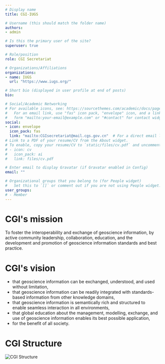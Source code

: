 ```yaml
---
# Display name
title: CGI-IUGS

# Username (this should match the folder name)
authors:
- admin

# Is this the primary user of the site?
superuser: true

# Role/position
role: CGI Secretariat

# Organizations/Affiliations
organizations:
- name: IUGS  
  url: "https://www.iugs.org/"

# Short bio (displayed in user profile at end of posts)
bio: 

# Social/Academic Networking
# For available icons, see: https://sourcethemes.com/academic/docs/page-builder/#icons
#   For an email link, use "fas" icon pack, "envelope" icon, and a link in the
#   form "mailto:your-email@example.com" or "#contact" for contact widget.
social:
- icon: envelope
  icon_pack: fas
  link: "mailto:CGIsecretariat@mail.cgs.gov.cn"  # For a direct email link, use "edlew@bgs.ac.uk".
# Link to a PDF of your resume/CV from the About widget.
# To enable, copy your resume/CV to `static/files/cv.pdf` and uncomment the lines below.
# - icon: cv
#   icon_pack: ai
#   link: files/cv.pdf

# Enter email to display Gravatar (if Gravatar enabled in Config)
email: ""

# Organizational groups that you belong to (for People widget)
#   Set this to `[]` or comment out if you are not using People widget.
user_groups:
# - Member
---
```


CGI's mission
==============

To foster the interoperability and exchange of geoscience information, by active community leadership, collaboration, education, and the development and promotion of geoscience information standards and best practice.

CGI's vision
=============

* that geoscience information can be exchanged, understood, and used without limitation,
* that geoscience information can be readily integrated with standards-based information from other knowledge domains,
* that geoscience information is semantically rich and structured to enable seamless interaction in all environments,
* that global education about the management, modelling, exchange, and use of geoscience information enables its best possible application,
* for the benefit of all society.

CGI Structure
=============

![CGI Structure](/img/CGI_Structure.jpg)
